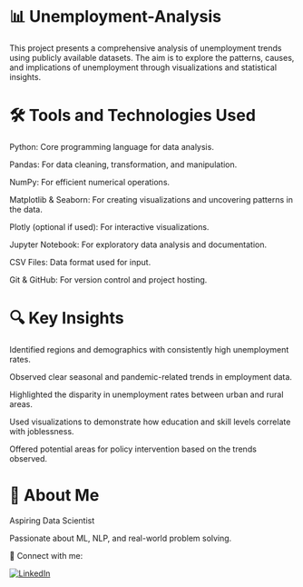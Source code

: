 # 📊 Unemployment-Analysis

This project presents a comprehensive analysis of unemployment trends using publicly available datasets. The aim is to explore the patterns, causes, and implications of unemployment through visualizations and statistical insights.
# 🛠️ Tools and Technologies Used
Python: Core programming language for data analysis.

Pandas: For data cleaning, transformation, and manipulation.

NumPy: For efficient numerical operations.

Matplotlib & Seaborn: For creating visualizations and uncovering patterns in the data.

Plotly (optional if used): For interactive visualizations.

Jupyter Notebook: For exploratory data analysis and documentation.

CSV Files: Data format used for input.

Git & GitHub: For version control and project hosting.

# 🔍 Key Insights
Identified regions and demographics with consistently high unemployment rates.

Observed clear seasonal and pandemic-related trends in employment data.

Highlighted the disparity in unemployment rates between urban and rural areas.

Used visualizations to demonstrate how education and skill levels correlate with joblessness.

Offered potential areas for policy intervention based on the trends observed.

# 👤 About Me
Aspiring Data Scientist

Passionate about ML, NLP, and real-world problem solving.

📍 Connect with me:

[![LinkedIn](https://img.shields.io/badge/-LinkedIn-0A66C2?style=flat&logo=linkedin&logoColor=white)](https://www.linkedin.com/in/muhammad-saad-raza-7a98b0286)
